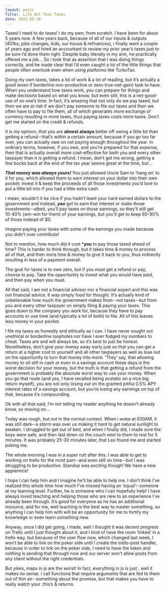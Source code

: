 ```yaml
---
layout: posts
Title:  Life dot then Taxes
date: 2021-05-10
---
```


Taxes!  I need to do taxes!  I do my own; from scratch.  I have been for about 5 years now.  A few years back, because of all of our inputs & outputs (401ks, jobs changes, kids, our house & refinances), i finally went a couple of years ago and hired an accountant to review my prior year’s taxes just to be sure I’d done them right.  Despite baby literally in my arm, he practically offered me a job…  So i took that as assertion that I was doing things correctly, and he made clear that I’d even caught a lot of the little things that people often overlook even when using platforms like TurboTax.

Doing my own taxes, takes a lot of work & a lot of reading, but it’s actually a good (even if borderline non-productive or zero-true-net-gain) task to have.  When you understand how taxes work, you can prepare for things and make decisions based on what you know, but even still, this is a net-good-use of no one’s time.  In fact, it’s amazing that not only do we pay taxed, but then we are at risk if we don’t pay someone to file our taxes and then we often have to pay to file them, all of which generates more exchange of currency resulting in more taxes, thus paying taxes costs more taxes.  Don’t get me started on the credit & refunds.

It is my opinion, that you are **almost always** better off owing a little bit than getting a refund--that’s within a certain amount, because if you go too far over, you can actually owe on not paying enough throughout the year.  In ordinary terms, however, if you owe, and you’re prepared for that expense, then that is actually overall more cost-effective for both you and every other taxpayer than it is getting a refund.  I mean, don’t get me wrong, getting a few bucks back at the end of the tax year seems great at the time, but…

***That money was always yours!***  You just allowed Uncle Sam to ‘hang on’ to it for you, which allowed them to earn interest on your dollar into their own pocket; invest it & keep the proceeds of all those investments you’d love to put a little bit into if you had a little extra cash.

I mean, wouldn’t it be nice if you hadn’t leant your hard earned dollars to the government and instead, ***you*** got to earn that interest or make those investments--albeit, you’ll pay taxes on those earnings, so they’ll still get 10-40% (win-win for them) of your earnings, but you’ll get to keep 60-90% of those instead of $0.

Imagine paying your taxes with some of the earnings you made because you didn’t over contribute!

Not to mention, how much did it cost ***you** to pay those taxed ahead of time?  This is harder to think through, but it takes time & money to process all of that, and then more time & money to give it back to you, thus indirectly resulting in less of a payment overall.

The goal for taxes is to owe zero, but if you must get a refund or pay, choose to pay.  Take the opportunity to invest what you would have paid, and then pay when you must.

All that said, I am not a financial advisor nor a financial expert and this was not financial advice. It was simply food for thought.  It’s actually kind of unbelievable how much the government makes from--not taxes--but from you and every other taxpayer on simply filing & paying your taxes.  This goes down to the company you work for, because they have to pay accounts or use time (and typically a lot of both) to file.  All of this leaves less money in your pocket.

I file my taxes as honestly and ethically as I can.  I have never sought out unethical or borderline loopholes nor have I ever fudged my numbers to cheat.  Taxes are and will always be, so it’s best to just be honest.  Nonetheless, don’t give your money away early just so that you can get a return at a higher cost to yourself and all other taxpayers as well as lose out on the opportunity to turn that money into more.  ‘They’ say, that allowing money to sit still in cash or even in a savings account these days is the worst decision for your money, but the truth is that getting a refund from the government is probably the absolute worst way to use your money.  When you go that route (and yes, I have recalled being ecstatic on a nice big return myself), you are not only losing out on the granted pitiful 0.5% APY interest rates of a savings account, but you’re losing any earnings on top of that, because it’s compounding.

Ok with all that said, I’m not telling my reader anything he doesn’t already know, so moving on…

Today was rough, but not in the normal context.  When i woke at 630AM, it was still dark--a storm was over us making it hard to get natural sunlight to awaken.  I struggled to get out of bed, and when I finally did, I made sure the boys were safe, and then laid down on the couch next to them to rest for 5 minutes.  It was probably 25-30 minutes later, that Leo found me and started poking me.

The whole morning I was in a super rutt after this.  I was able to get to working on trello for the most part--and even still on time--but I was struggling to be productive.  Standup was exciting though!  We have a new apprentice!

I hope I can help him and I imagine he’ll be able to help me.  I don’t think I’ve realized this whole time how much I’ve missed having an ‘equal’--someone at my learning level.  Further, he is someone who I can hopefully help!  I have always loved teaching and helping those who are new to an experience I’ve already been through. It’s good for everyone as he has an additional resource, and for me, well teaching is the best way to master something, so anything I can help him with will be an opportunity for me to fortify my knowledge or even learn something new.

Anyway, once I did get going, i made, well I thought it was decent progress on Trello until I just thought about it, and I kind of have the room ‘linked’ in a trello way, but because of the user flow now, which changed last week, I won’t be able to link on the poker side until I create the trello-post handler, because in order to link on the poker side, I need to have the token and nothing is sending that through now and our server won’t allow posts from any client without the right credentials.

But yikes, maps in js are the worst!  In fact, everything in js is just , well it makes no sense.  I call functions that require arguments that are fed to them out of thin air--something about the promise, but that makes you have to really watch your .this’s & returns.  
